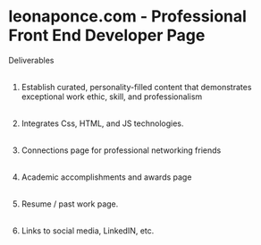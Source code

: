 # leonaponce.com - Professional Front End Developer Page

Deliverables<br><br>

1. Establish curated, personality-filled content that demonstrates exceptional work ethic, skill, and professionalism <br><br>

2. Integrates Css, HTML, and JS technologies. <br><br>

3. Connections page for professional networking friends <br><br>

4. Academic accomplishments and awards page <br><br>

5. Resume / past work page. <br><br>

6. Links to social media, LinkedIN, etc.

